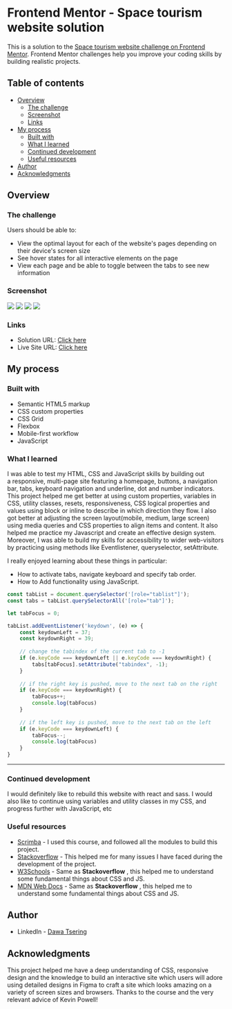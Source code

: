 # Frontend Mentor - Space tourism website solution

This is a solution to the [Space tourism website challenge on Frontend Mentor](https://www.frontendmentor.io/solutions/semantic-html5-markup-css-custom-properties-flexbox-css-grid-js-MG9Ykfje8v). Frontend Mentor challenges help you improve your coding skills by building realistic projects.

## Table of contents

- [Overview](#overview)
  - [The challenge](#the-challenge)
  - [Screenshot](#screenshot)
  - [Links](#links)
- [My process](#my-process)
  - [Built with](#built-with)
  - [What I learned](#what-i-learned)
  - [Continued development](#continued-development)
  - [Useful resources](#useful-resources)
- [Author](#author)
- [Acknowledgments](#acknowledgments)

## Overview

### The challenge

Users should be able to:

- View the optimal layout for each of the website's pages depending on their device's screen size
- See hover states for all interactive elements on the page
- View each page and be able to toggle between the tabs to see new information

### Screenshot

![](https://github.com/Daway101/Space-Tourism/blob/main/assets/screenshot/Desktop%20-%20Home.png)
![](https://github.com/Daway101/Space-Tourism/blob/main/assets/screenshot/Mobile%20-%20Menu.png)
![](https://github.com/Daway101/Space-Tourism/blob/main/assets/screenshot/Mobile%20-%20Technology%20-%20A.png)
![](https://github.com/Daway101/Space-Tourism/blob/main/assets/screenshot/Tablet%20-%20Destination%20-%20A.png)

### Links

- Solution URL: [Click here](https://www.frontendmentor.io/solutions/semantic-html5-markup-css-custom-properties-flexbox-css-grid-js-MG9Ykfje8v)
- Live Site URL: [Click here](https://daway101.github.io/Space-Tourism/)

## My process

### Built with

- Semantic HTML5 markup
- CSS custom properties
- CSS Grid
- Flexbox
- Mobile-first workflow
- JavaScript

### What I learned

I was able to test my HTML, CSS and JavaScript skills by building out a responsive, multi-page site featuring a homepage, buttons, a navigation bar, tabs, keyboard navigation and underline, dot and number indicators. This project helped me get better at using custom properties, variables in CSS, utility classes, resets, responsiveness, CSS logical properties and values using block or inline to describe in which direction they flow. I also got better at adjusting the screen layout(mobile, medium, large screen) using media queries and CSS properties to align items and content. It also helped me practice my Javascript and create an effective design system. Moreover, I was able to build my skills for accessibility to wider web-visitors by practicing using methods like Eventlistener, queryselector, setAttribute.

I really enjoyed learning about these things in particular: 

- How to activate tabs, navigate keyboard and specify tab order. 
- How to Add functionality using JavaScript.

```js
const tabList = document.querySelector('[role="tablist"]');
const tabs = tabList.querySelectorAll('[role="tab"]');

let tabFocus = 0;

tabList.addEventListener('keydown', (e) => {
    const keydownLeft = 37;
    const keydownRight = 39;
    
    // change the tabindex of the current tab to -1
    if (e.keyCode === keydownLeft || e.keyCode === keydownRight) {
        tabs[tabFocus].setAttribute("tabindex", -1);
    }
    
    // if the right key is pushed, move to the next tab on the right
    if (e.keyCode === keydownRight) {
        tabFocus++;
        console.log(tabFocus)
    }
    
    // if the left key is pushed, move to the next tab on the left
    if (e.keyCode === keydownLeft) {
        tabFocus--;
        console.log(tabFocus)
    }
}
```
----

### Continued development

I would definitely like to rebuild this website with react and sass. I would also like to continue using variables and utility classes in my CSS, and progress further with JavaScript, etc



### Useful resources

- [Scrimba](https://www.scrimba.com) - I used this course, and followed all the modules to build this project.
- [Stackoverflow](https://stackoverflow.com/) - This helped me for many issues I have faced during the development of the project.
- [W3Schools](https://www.w3schools.com/) - Same as **Stackoverflow** , this helped me to understand some fundamental things about CSS and JS.
- [MDN Web Docs](https://developer.mozilla.org/en-US/) - Same as **Stackoverflow** , this helped me to understand some fundamental things about CSS and JS.


## Author

- LinkedIn - [Dawa Tsering](https://www.linkedin.com/in/dawatsering/)

## Acknowledgments

This project helped me have a deep understanding of CSS, responsive design and the knowledge to build an interactive site which users will adore using detailed designs in Figma to craft a site which looks amazing on a variety of screen sizes and browsers. Thanks to the course and the very relevant advice of Kevin Powell!
